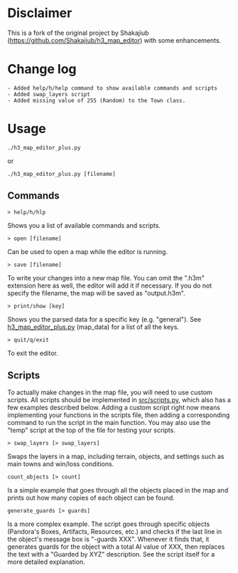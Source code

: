 # Disclaimer
This is a fork of the original project by Shakajiub (https://github.com/Shakajiub/h3_map_editor) with some enhancements.

# Change log
	- Added help/h/help command to show available commands and scripts
	- Added swap_layers script
	- Added missing value of 255 (Random) to the Town class.

# Usage

```
./h3_map_editor_plus.py
```
or
```
./h3_map_editor_plus.py [filename]
```

## Commands

```
> help/h/hlp
```
Shows you a list of available commands and scripts.

```
> open [filename]
```
Can be used to open a map while the editor is running.

```
> save [filename]
```
To write your changes into a new map file. You can omit the ".h3m" extension here as well, the editor will add it if necessary. If you do not specify the filename, the map will be saved as "output.h3m".

```
> print/show [key]
```
Shows you the parsed data for a specific key (e.g. "general"). See [h3_map_editor_plus.py](h3_map_editor_plus.py) (map_data) for a list of all the keys.

```
> quit/q/exit
```
To exit the editor.


## Scripts

To actually make changes in the map file, you will need to use custom scripts. All scripts should be implemented in [src/scripts.py](src/scripts.py), which also has a few examples described below. Adding a custom script right now means implementing your functions in the scripts file, then adding a corresponding command to run the script in the main function. You may also use the "temp" script at the top of the file for testing your scripts.

```
> swap_layers [> swap_layers]
```
Swaps the layers in a map, including terrain, objects, and settings such as main towns and win/loss conditions.

```
count_objects [> count]
```
Is a simple example that goes through all the objects placed in the map and prints out how many copies of each object can be found.

```
generate_guards [> guards]
```
Is a more complex example. The script goes through specific objects (Pandora's Boxes, Artifacts, Resources, etc.) and checks if the last line in the object's message box is "-guards XXX". Whenever it finds that, it generates guards for the object with a total AI value of XXX, then replaces the text with a "Guarded by XYZ" description. See the script itself for a more detailed explanation.
